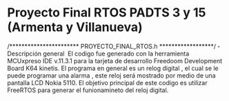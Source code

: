 # Proyecto Final RTOS PADTS 3 y 15 (Armenta y Villanueva)

/*********************** PROYECTO_FINAL_RTOS.h ******************/
                     ­ Descripción general ­
El codigo fue generado con la herramienta MCUxpreso IDE v.11.3.1 para la tarjeta de desarrollo Freedoom Development Board K64 kinetis. 
El programa en general es un relog digital , el cual se le puede programar una alarma , este reloj será mostrado por medio de una pantalla LCD Nokia 5110.
El objetivo principal de este codigo es utilizar FreeRTOS para generar el funionamineto del reloj digital.


                   
 
 
